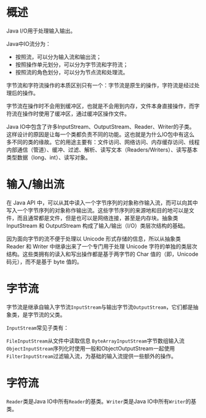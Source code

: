 # 概述

Java I/O用于处理输入输出。

Java中IO流分为：

- 按照流，可以分为输入流和输出流；
- 按照操作单元划分，可以分为字节流和字符流；
- 按照流的角色划分，可以分为节点流和处理流。

字节流和字符流操作的本质区别只有一个：字节流是原生的操作，字符流是经过处理后的操作。

字节流在操作时不会用到缓冲区，也就是不会用到内存，文件本身直接操作，而字符流在操作时使用了缓冲区，通过缓冲区操作文件。

Java IO中包含了许多InputStream、OutputStream、Reader、Writer的子类。这样设计的原因是让每一个类都负责不同的功能。这也就是为什么IO包中有这么多不同的类的缘故。它的用途主要有：文件访问、网络访问、内存缓存访问、线程内部通信（管道）、缓冲、过滤、解析、读写文本（Readers/Writers）、读写基本类型数据（long、int）、读写对象。

# 输入/输出流

在 Java API 中，可以从其中读入一个字节序列的对象称作输入流，而可以向其中写入一个字节序列的对象称作输出流。这些字节序列的来源地和目的地可以是文件，而且通常都是文件，但是也可以是网络连接，甚至是内存块。抽象类 InputStream 和 OutputStream 构成了输入/输出（I/O）类层次结构的基础。

因为面向字节的流不便于处理以 Unicode 形式存储的信息，所以从抽象类 Reader 和 Writer 中继承出来了一个专门用于处理 Unicode 字符的单独的类层次结构。这些类拥有的读入和写出操作都是基于两字节的 Char 值的（即，Unicode 码元），而不是基于 byte 值的。

# 字节流

字节流是继承自输入字节流`InputStream`与输出字节流`OutputStream`，它们都是抽象类，是字节流的父类。

`InputStream`常见子类有：

`FileInputStream`从文件中读取信息
`ByteArrayInputStream`字节数组输入流
`ObjectInputStream`序列化时使用一般和ObjectOutputStream一起使用
`FilterInputStream`过滤输入流，为基础的输入流提供一些额外的操作。

# 字符流

`Reader`类是Java IO中所有`Reader`的基类。`Writer`类是Java IO中所有`Writer`的基类。